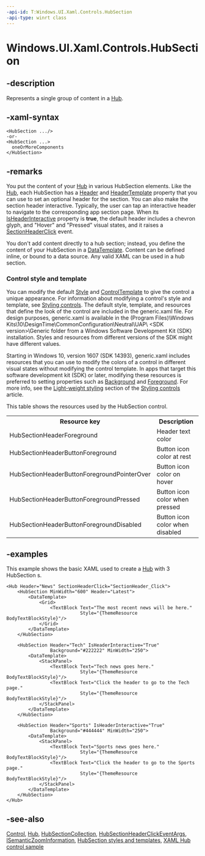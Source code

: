 ```yaml
---
-api-id: T:Windows.UI.Xaml.Controls.HubSection
-api-type: winrt class
---
```


<!-- Class syntax.
public class HubSection : Windows.UI.Xaml.Controls.Control, Windows.UI.Xaml.Controls.IHubSection
-->

# Windows.UI.Xaml.Controls.HubSection

## -description
Represents a single group of content in a [Hub](hub.md).

## -xaml-syntax
```xaml
<HubSection .../>
-or-
<HubSection ...>
  oneOrMoreComponents
</HubSection>
```


## -remarks
You put the content of your [Hub](hub.md) in various HubSection elements. Like the [Hub](hub.md), each HubSection has a [Header](hubsection_header.md) and [HeaderTemplate](hubsection_headertemplate.md) property that you can use to set an optional header for the section. You can also make the section header interactive. Typically, the user can tap an interactive header to navigate to the corresponding app section page. When its [IsHeaderInteractive](hubsection_isheaderinteractive.md) property is **true**, the default header includes a chevron glyph, and "Hover" and "Pressed" visual states, and it raises a [SectionHeaderClick](hub_sectionheaderclick.md) event.

You don't add content directly to a hub section; instead, you define the content of your HubSection in a [DataTemplate](../windows.ui.xaml/datatemplate.md). Content can be defined inline, or bound to a data source. Any valid XAML can be used in a hub section.

### Control style and template

You can modify the default [Style](../windows.ui.xaml/style.md) and [ControlTemplate](controltemplate.md) to give the control a unique appearance. For information about modifying a control's style and template, see [Styling controls](https://docs.microsoft.com/windows/uwp/controls-and-patterns/styling-controls). The default style, template, and resources that define the look of the control are included in the generic.xaml file. For design purposes, generic.xaml is available in the \(Program Files)\Windows Kits\10\DesignTime\CommonConfiguration\Neutral\UAP\ &lt;SDK version&gt;\Generic folder from a Windows Software Development Kit (SDK) installation. Styles and resources from different versions of the SDK might have different values.

Starting in Windows 10, version 1607 (SDK 14393), generic.xaml includes resources that you can use to modify the colors of a control in different visual states without modifying the control template. In apps that target this software development kit (SDK) or later, modifying these resources is preferred to setting properties such as [Background](control_background.md) and [Foreground](control_foreground.md). For more info, see the [Light-weight styling](https://docs.microsoft.com/windows/uwp/controls-and-patterns/styling-controls) section of the [Styling controls](https://docs.microsoft.com/windows/uwp/controls-and-patterns/styling-controls) article.

This table shows the resources used by the HubSection control.

<table>
   <tr><th>Resource key</th><th>Description</th></tr>
   <tr><td>HubSectionHeaderForeground</td><td>Header text color</td></tr>
   <tr><td>HubSectionHeaderButtonForeground</td><td>Button icon color at rest</td></tr>
   <tr><td>HubSectionHeaderButtonForegroundPointerOver</td><td>Button icon color on hover</td></tr>
   <tr><td>HubSectionHeaderButtonForegroundPressed</td><td>Button icon color when pressed</td></tr>
   <tr><td>HubSectionHeaderButtonForegroundDisabled</td><td>Button icon color when disabled</td></tr>
</table>

## -examples
This example shows the basic XAML used to create a [Hub](hub.md) with 3 HubSection s.

```xaml
<Hub Header="News" SectionHeaderClick="SectionHeader_Click">
    <HubSection MinWidth="600" Header="Latest">
        <DataTemplate>
            <Grid>   
                <TextBlock Text="The most recent news will be here." 
                           Style="{ThemeResource BodyTextBlockStyle}"/>
            </Grid>
        </DataTemplate>
    </HubSection>

    <HubSection Header="Tech" IsHeaderInteractive="True"  
                Background="#222222" MinWidth="250">
        <DataTemplate>
            <StackPanel>
                <TextBlock Text="Tech news goes here."
                           Style="{ThemeResource BodyTextBlockStyle}"/>
                <TextBlock Text="Click the header to go to the Tech page."
                           Style="{ThemeResource BodyTextBlockStyle}"/>
            </StackPanel>
        </DataTemplate>
    </HubSection>

    <HubSection Header="Sports" IsHeaderInteractive="True" 
                Background="#444444" MinWidth="250">
        <DataTemplate>
            <StackPanel>
                <TextBlock Text="Sports news goes here."
                           Style="{ThemeResource BodyTextBlockStyle}"/>
                <TextBlock Text="Click the header to go to the Sports page." 
                           Style="{ThemeResource BodyTextBlockStyle}"/>
            </StackPanel>
        </DataTemplate>
    </HubSection>
</Hub>
```



## -see-also
[Control](control.md), [Hub](hub.md), [HubSectionCollection](hubsectioncollection.md), [HubSectionHeaderClickEventArgs](hubsectionheaderclickeventargs.md), [ISemanticZoomInformation](isemanticzoominformation.md), [HubSection styles and templates](https://docs.microsoft.com/windows/uwp/design/controls-and-patterns/xaml-styles), [XAML Hub control sample](https://github.com/microsoftarchive/msdn-code-gallery-microsoft/tree/master/Official%20Windows%20Platform%20Sample/XAML%20Hub%20control%20sample)
